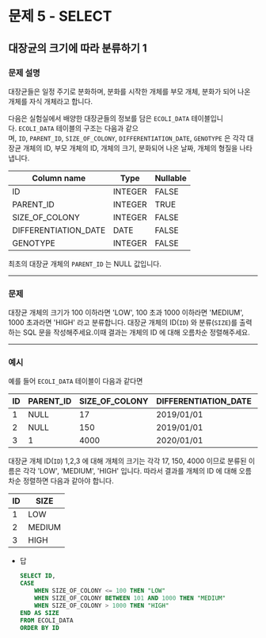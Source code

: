 # 문제 5 - SELECT

## 대장균의 크기에 따라 분류하기 1

### **문제 설명**

대장균들은 일정 주기로 분화하며, 분화를 시작한 개체를 부모 개체, 분화가 되어 나온 개체를 자식 개체라고 합니다.

다음은 실험실에서 배양한 대장균들의 정보를 담은 `ECOLI_DATA` 테이블입니다. `ECOLI_DATA` 테이블의 구조는 다음과 같으며, `ID`, `PARENT_ID`, `SIZE_OF_COLONY`, `DIFFERENTIATION_DATE`, `GENOTYPE` 은 각각 대장균 개체의 ID, 부모 개체의 ID, 개체의 크기, 분화되어 나온 날짜, 개체의 형질을 나타냅니다.

| Column name | Type | Nullable |
| --- | --- | --- |
| ID | INTEGER | FALSE |
| PARENT_ID | INTEGER | TRUE |
| SIZE_OF_COLONY | INTEGER | FALSE |
| DIFFERENTIATION_DATE | DATE | FALSE |
| GENOTYPE | INTEGER | FALSE |

최초의 대장균 개체의 `PARENT_ID` 는 NULL 값입니다.

---

### 문제

대장균 개체의 크기가 100 이하라면 'LOW', 100 초과 1000 이하라면 'MEDIUM', 1000 초과라면 'HIGH' 라고 분류합니다. 대장균 개체의 ID(`ID`) 와 분류(`SIZE`)를 출력하는 SQL 문을 작성해주세요.이때 결과는 개체의 ID 에 대해 오름차순 정렬해주세요.

---

### 예시

예를 들어 `ECOLI_DATA` 테이블이 다음과 같다면

| ID | PARENT_ID | SIZE_OF_COLONY | DIFFERENTIATION_DATE | GENOTYPE |
| --- | --- | --- | --- | --- |
| 1 | NULL | 17 | 2019/01/01 | 5 |
| 2 | NULL | 150 | 2019/01/01 | 3 |
| 3 | 1 | 4000 | 2020/01/01 | 4 |

대장균 개체 ID(`ID`) 1,2,3 에 대해 개체의 크기는 각각 17, 150, 4000 이므로 분류된 이름은 각각 'LOW', 'MEDIUM', 'HIGH' 입니다. 따라서 결과를 개체의 ID 에 대해 오름차순 정렬하면 다음과 같아야 합니다.

| ID | SIZE |
| --- | --- |
| 1 | LOW |
| 2 | MEDIUM |
| 3 | HIGH |

- 답
    
    ```sql
    SELECT ID, 
    CASE 
        WHEN SIZE_OF_COLONY <= 100 THEN "LOW"
        WHEN SIZE_OF_COLONY BETWEEN 101 AND 1000 THEN "MEDIUM"
        WHEN SIZE_OF_COLONY > 1000 THEN "HIGH"
    END AS SIZE
    FROM ECOLI_DATA
    ORDER BY ID
    ```